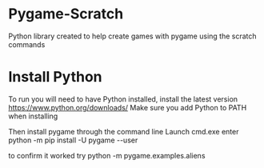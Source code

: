 # Pygame-Scratch

Python library created to help create games with pygame using the scratch commands

# Install Python
To run you will need to have Python installed, install the latest version
  https://www.python.org/downloads/
  Make sure you add Python to PATH when installing
 
Then install pygame through the command line
  Launch cmd.exe
  enter
    python -m pip install -U pygame --user
  
  to confirm it worked try
    python -m pygame.examples.aliens
